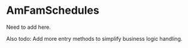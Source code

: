 # AmFamSchedules

Need to add here.

Also todo:
Add more entry methods to simplify business logic handling.
